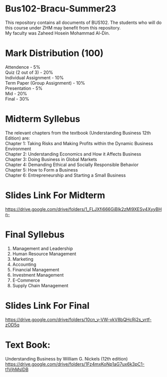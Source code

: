 # Bus102-Bracu-Summer23
This repository contains all documents of BUS102. The students who will do this course under ZHM may benefit from this repository.    
My faculty was Zaheed Hosein Mohammad Al-Din.  
# Mark Distribution (100)
Attendence - 5%      
Quiz (2 out of 3) - 20%       
Individual Assignment - 10%        
Term Paper (Group Assignment) - 10%       
Presentation - 5%       
Mid - 20%      
Final - 30% 
# Midterm Syllebus
The relevant chapters from the textbook (Understanding Business 12th Edition) are:     
Chapter 1: Taking Risks and Making Profits within the Dynamic Business Environment     
Chapter 2: Understanding Economics and How it Affects Business     
Chapter 3: Doing Business in Global Markets      
Chapter 4: Demanding Ethical and Socially Responsible Behavior     
Chapter 5: How to Form a Business      
Chapter 6: Entrepreneurship and Starting a Small Business
# Slides Link For Midterm
https://drive.google.com/drive/folders/1_FLJXfi666GjBIk2zMI9XESv4XyyBHn-
# Final Syllebus
1) Management and Leadership
2) Human Resource Management
3) Marketing
4) Accounting
5) Financial Management
6) Investment Management
7) E-Commerce
8) Supply Chain Management
# Slides Link For Final
https://drive.google.com/drive/folders/10cn_y-VW-vkV8bQHcRj2s_vrtf-zOD5q
# Text Book:
Understanding Business by William G. Nickels (12th edition)        
https://drive.google.com/drive/folders/1Fz4mxKoNp1aG7ux6k3pC1-t1VjhMslDB
